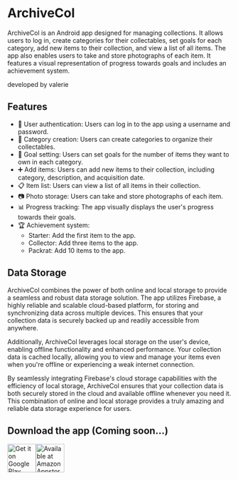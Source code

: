 # ArchiveCol

ArchiveCol is an Android app designed for managing collections. It allows users to log in, create categories for their collectables, set goals for each category, add new items to their collection, and view a list of all items. The app also enables users to take and store photographs of each item. It features a visual representation of progress towards goals and includes an achievement system.

developed by valerie
## Features

- 🚀 User authentication: Users can log in to the app using a username and password.
- 📂 Category creation: Users can create categories to organize their collectables.
- 🎯 Goal setting: Users can set goals for the number of items they want to own in each category.
- ➕ Add items: Users can add new items to their collection, including category, description, and acquisition date.
- 📋 Item list: Users can view a list of all items in their collection.
- 📷 Photo storage: Users can take and store photographs of each item.
- 📊 Progress tracking: The app visually displays the user's progress towards their goals.
- 🏆 Achievement system:
    - Starter: Add the first item to the app.
    - Collector: Add three items to the app.
    - Packrat: Add 10 items to the app.

## Data Storage

ArchiveCol combines the power of both online and local storage to provide a seamless and robust data storage solution. The app utilizes Firebase, a highly reliable and scalable cloud-based platform, for storing and synchronizing data across multiple devices. This ensures that your collection data is securely backed up and readily accessible from anywhere.

Additionally, ArchiveCol leverages local storage on the user's device, enabling offline functionality and enhanced performance. Your collection data is cached locally, allowing you to view and manage your items even when you're offline or experiencing a weak internet connection.

By seamlessly integrating Firebase's cloud storage capabilities with the efficiency of local storage, ArchiveCol ensures that your collection data is both securely stored in the cloud and available offline whenever you need it. This combination of online and local storage provides a truly amazing and reliable data storage experience for users.


## Download the app (Coming soon...)
<div style="display:flex;" >
<a href="#">
    <img alt="Get it on Google Play" height="64" src="https://raw.githubusercontent.com/anwilli5/coin-collection-android-US/master/images/google-play-badge.png" />
</a>
<a href="#">
    <img alt="Available at Amazon Appstore" height="64" src="https://raw.githubusercontent.com/anwilli5/coin-collection-android-US/master/images/amazon-appstore-badge.png" />
</a>
</div><br/>
